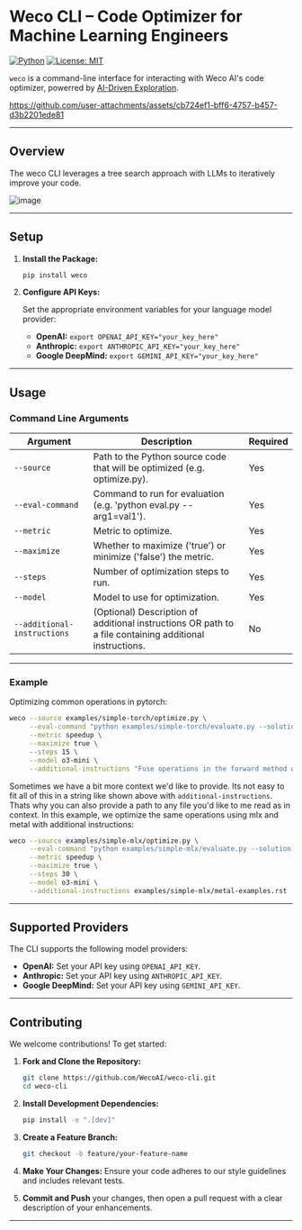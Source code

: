 # Weco CLI – Code Optimizer for Machine Learning Engineers

[![Python](https://img.shields.io/badge/Python-3.12.0-blue)](https://www.python.org)
[![License: MIT](https://img.shields.io/badge/License-MIT-green.svg)](LICENSE)

`weco` is a command-line interface for interacting with Weco AI's code optimizer, powerred by [AI-Driven Exploration](https://arxiv.org/abs/2502.13138).



https://github.com/user-attachments/assets/cb724ef1-bff6-4757-b457-d3b2201ede81



---

## Overview

The weco CLI leverages a tree search approach with LLMs to iteratively improve your code.

![image](https://github.com/user-attachments/assets/a6ed63fa-9c40-498e-aa98-a873e5786509)



---

## Setup

1. **Install the Package:**

   ```bash
   pip install weco
   ```

2. **Configure API Keys:**

   Set the appropriate environment variables for your language model provider:
   
   - **OpenAI:** `export OPENAI_API_KEY="your_key_here"`
   - **Anthropic:** `export ANTHROPIC_API_KEY="your_key_here"`
   - **Google DeepMind:** `export GEMINI_API_KEY="your_key_here"`

---

## Usage

### Command Line Arguments

| Argument                    | Description                                                                                                                                   | Required |
|-----------------------------|-----------------------------------------------------------------------------------------------------------------------------------------------|----------|
| `--source`                  | Path to the Python source code that will be optimized (e.g. optimize.py).                                                                     | Yes      |
| `--eval-command`            | Command to run for evaluation (e.g. 'python eval.py --arg1=val1').                                                                            | Yes      |
| `--metric`                  | Metric to optimize.                                                                                                                           | Yes      |
| `--maximize`                | Whether to maximize ('true') or minimize ('false') the metric.                                                                                | Yes      |
| `--steps`                   | Number of optimization steps to run.                                                                                                          | Yes      |
| `--model`                   | Model to use for optimization.                                                                                                                | Yes      |
| `--additional-instructions` | (Optional) Description of additional instructions OR path to a file containing additional instructions.                                       | No       |

---

### Example

Optimizing common operations in pytorch:
```bash
weco --source examples/simple-torch/optimize.py \
     --eval-command "python examples/simple-torch/evaluate.py --solution-path examples/simple-torch/optimize.py --device mps" \
     --metric speedup \
     --maximize true \
     --steps 15 \
     --model o3-mini \
     --additional-instructions "Fuse operations in the forward method while ensuring the max float deviation remains small. Maintain the same format of the code."
```

Sometimes we have a bit more context we'd like to provide. Its not easy to fit all of this in a string like shown above with `additional-instructions`. Thats why you can also provide a path to any file you'd like to me read as in context. In this example, we optimize the same operations using mlx and metal with additional instructions:
```bash
weco --source examples/simple-mlx/optimize.py \
     --eval-command "python examples/simple-mlx/evaluate.py --solution-path examples/simple-mlx/optimize.py" \
     --metric speedup \
     --maximize true \
     --steps 30 \
     --model o3-mini \
     --additional-instructions examples/simple-mlx/metal-examples.rst
```
---

## Supported Providers

The CLI supports the following model providers:

- **OpenAI:** Set your API key using `OPENAI_API_KEY`.
- **Anthropic:** Set your API key using `ANTHROPIC_API_KEY`.
- **Google DeepMind:** Set your API key using `GEMINI_API_KEY`.

---

## Contributing

We welcome contributions! To get started:

1. **Fork and Clone the Repository:**
   ```bash
   git clone https://github.com/WecoAI/weco-cli.git
   cd weco-cli
   ```

2. **Install Development Dependencies:**
   ```bash
   pip install -e ".[dev]"
   ```

3. **Create a Feature Branch:**
   ```bash
   git checkout -b feature/your-feature-name
   ```

4. **Make Your Changes:** Ensure your code adheres to our style guidelines and includes relevant tests.

5. **Commit and Push** your changes, then open a pull request with a clear description of your enhancements.

---
